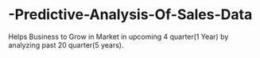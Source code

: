 # -Predictive-Analysis-Of-Sales-Data
Helps Business to Grow in Market in upcoming 4 quarter(1 Year) by analyzing past 20 quarter(5 years).
